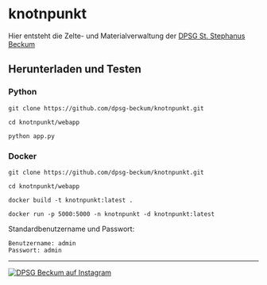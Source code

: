 # knotnpunkt
Hier entsteht die Zelte- und Materialverwaltung der [DPSG St. Stephanus Beckum](https://www.dpsg-beckum.de)


## Herunterladen und Testen

### Python
```
git clone https://github.com/dpsg-beckum/knotnpunkt.git

cd knotnpunkt/webapp

python app.py
```

### Docker
```
git clone https://github.com/dpsg-beckum/knotnpunkt.git

cd knotnpunkt/webapp

docker build -t knotnpunkt:latest .

docker run -p 5000:5000 -n knotnpunkt -d knotnpunkt:latest
```
Standardbenutzername und Passwort:
```
Benutzername: admin
Passwort: admin
```


---
  <a href="https://www.instagram.com/dpsg_beckum">
    <img src="https://img.shields.io/badge/%40dpsg__beckum-Instagram-003056" alt="DPSG Beckum auf Instagram">
  </a>

